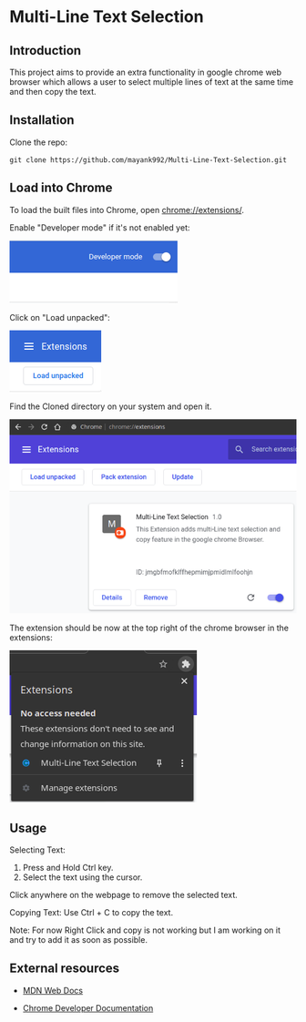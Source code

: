 # Multi-Line Text Selection

## Introduction

This project aims to provide an extra functionality in google chrome web browser which allows a user to select multiple lines of text at the same time and then copy the text.

## Installation

Clone the repo:

```
git clone https://github.com/mayank992/Multi-Line-Text-Selection.git
```

## Load into Chrome

To load the built files into Chrome, open [chrome://extensions/](chrome://extensions/).

Enable "Developer mode" if it's not enabled yet:

![Developer Mode Checkbox](assets/dev_mode.png)

Click on "Load unpacked":

![Load Unpacked Button](assets/load_unpacked.png)

Find the Cloned directory on your system and open it.

![Extension Loaded](assets/ext_loaded.png)

The extension should be now at the top right of the chrome browser in the extensions:

![Extension](assets/ext.png)

## Usage

Selecting Text:

1. Press and Hold Ctrl key.
2. Select the text using the cursor.

Click anywhere on the webpage to remove the selected text.

Copying Text: Use Ctrl + C to copy the text.

Note: For now Right Click and copy is not working but I am working on it and try to add it as soon as possible.

## External resources

- [MDN Web Docs](https://developer.mozilla.org/en-US/docs/Web)

- [Chrome Developer Documentation](https://developer.chrome.com/docs/extensions/mv2/devguide/)
